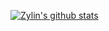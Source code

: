 [![Zylin's github stats](https://github-readme-stats.vercel.app/api?username=yuanlinZhao)](https://github.com/yuanlinZhao)
